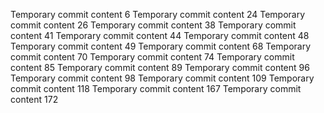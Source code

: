 Temporary commit content 6
Temporary commit content 24
Temporary commit content 26
Temporary commit content 38
Temporary commit content 41
Temporary commit content 44
Temporary commit content 48
Temporary commit content 49
Temporary commit content 68
Temporary commit content 70
Temporary commit content 74
Temporary commit content 85
Temporary commit content 89
Temporary commit content 96
Temporary commit content 98
Temporary commit content 109
Temporary commit content 118
Temporary commit content 167
Temporary commit content 172
